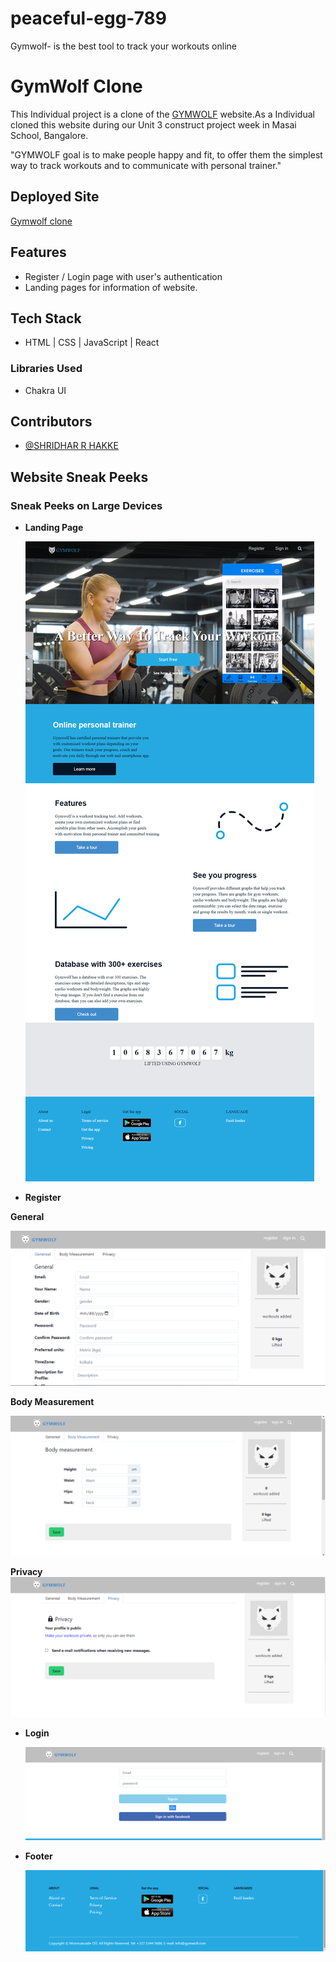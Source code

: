 # peaceful-egg-789
Gymwolf- is the best tool to track your workouts online

# GymWolf Clone

This Individual project is a clone of the [GYMWOLF](https://www.gymwolf.com/) website.As a Individual cloned this website during our Unit 3 construct project week in Masai School, Bangalore.

"GYMWOLF goal is to make people happy and fit, to offer them the simplest way to track workouts and to communicate with personal trainer."

## Deployed Site

[Gymwolf clone](https://gymwolf-shridhar1998.vercel.app/)

## Features

- Register / Login page with user's authentication
- Landing pages for information of website.


## Tech Stack

- HTML | CSS | JavaScript | React 

### Libraries Used

- Chakra UI

## Contributors
- [@SHRIDHAR R HAKKE](https://github.com/Shridhar1998)

## Website Sneak Peeks

### Sneak Peeks on Large Devices

- **Landing Page**

  ![Homepage](./readmeSneaks/home.png)
  
- **Register**

**General**

  ![General](./readmeSneaks/Register1.png)

**Body Measurement**

  ![Body Measurement](./readmeSneaks/bodymeas.png)

**Privacy**
  ![Privacy](./readmeSneaks/privacy.png)

  - **Login**

    ![Login](./readmeSneaks/login.png)

- **Footer**

  ![Footer](./readmeSneaks/footer.png)
